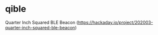 # qible
Quarter Inch Squared BLE Beacon (https://hackaday.io/project/202003-quarter-inch-squared-ble-beacon)

